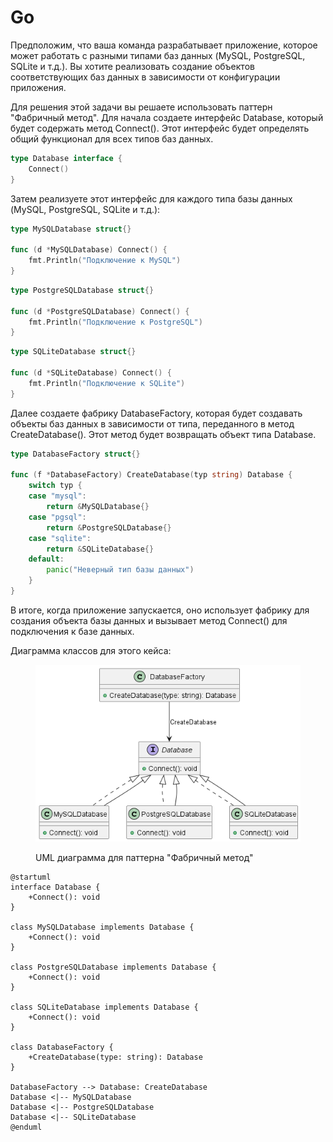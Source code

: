 # Go

Предположим, что ваша команда разрабатывает приложение, которое может работать с разными типами баз данных (MySQL, PostgreSQL, SQLite и т.д.). Вы хотите реализовать создание объектов соответствующих баз данных в зависимости от конфигурации приложения.

Для решения этой задачи вы решаете использовать паттерн "Фабричный метод". Для начала создаете интерфейс Database, который будет содержать метод Connect(). Этот интерфейс будет определять общий функционал для всех типов баз данных.

```go
type Database interface {
    Connect()
}
```

Затем реализуете этот интерфейс для каждого типа базы данных (MySQL, PostgreSQL, SQLite и т.д.):

```go
type MySQLDatabase struct{}

func (d *MySQLDatabase) Connect() {
    fmt.Println("Подключение к MySQL")
}
```

```go
type PostgreSQLDatabase struct{}

func (d *PostgreSQLDatabase) Connect() {
    fmt.Println("Подключение к PostgreSQL")
}
```

```go
type SQLiteDatabase struct{}

func (d *SQLiteDatabase) Connect() {
    fmt.Println("Подключение к SQLite")
}
```

Далее создаете фабрику DatabaseFactory, которая будет создавать объекты баз данных в зависимости от типа, переданного в метод CreateDatabase(). Этот метод будет возвращать объект типа Database.

```go
type DatabaseFactory struct{}

func (f *DatabaseFactory) CreateDatabase(typ string) Database {
    switch typ {
    case "mysql":
        return &MySQLDatabase{}
    case "pgsql":
        return &PostgreSQLDatabase{}
    case "sqlite":
        return &SQLiteDatabase{}
    default:
        panic("Неверный тип базы данных")
    }
}
```

В итоге, когда приложение запускается, оно использует фабрику для создания объекта базы данных и вызывает метод Connect() для подключения к базе данных.

Диаграмма классов для этого кейса:

<figure><img src="../../../../../.gitbook/assets/image (32).png" alt=""><figcaption><p>UML диаграмма для паттерна "Фабричный метод"</p></figcaption></figure>

```plant-uml
@startuml
interface Database {
    +Connect(): void
}

class MySQLDatabase implements Database {
    +Connect(): void
}

class PostgreSQLDatabase implements Database {
    +Connect(): void
}

class SQLiteDatabase implements Database {
    +Connect(): void
}

class DatabaseFactory {
    +CreateDatabase(type: string): Database
}

DatabaseFactory --> Database: CreateDatabase
Database <|-- MySQLDatabase
Database <|-- PostgreSQLDatabase
Database <|-- SQLiteDatabase
@enduml
```
